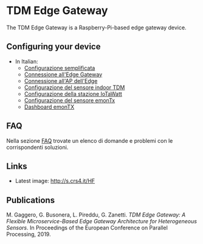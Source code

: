 
# TDM Edge Gateway

The TDM Edge Gateway is a Raspberry-Pi-based edge gateway device.

## Configuring your device

* In Italian: 
  * [Configurazione semplificata](it/simple-config-steps.it.md)
  * [Connessione all'Edge Gateway](it/connect-to-edge.it.md)
  * [Connessione all'AP dell'Edge](it/ap-connection-steps.it.md)
  * [Configurazione del sensore indoor TDM](it/indoor-sensor-config.it.md)
  * [Configurazione della stazione IoTaWatt](it/iotawatt-station-config.it.md)
  * [Configurazione del sensore emonTx](it/emontx-sensor-config.it.md)
  * [Dashboard emonTX](it/dashboard-emontx.it.md) 

## FAQ

Nella sezione [FAQ](it/faq.it.md) trovate un elenco di domande e problemi con le
corrispondenti soluzioni.




## Links

* Latest image: <http://s.crs4.it/HF>


## Publications

M. Gaggero, G. Busonera, L. Pireddu, G. Zanetti. *TDM Edge Gateway: A Flexible
Microservice-Based Edge Gateway Architecture for Heterogeneous Sensors*. In
Proceedings of the European Conference on Parallel Processing, 2019.
